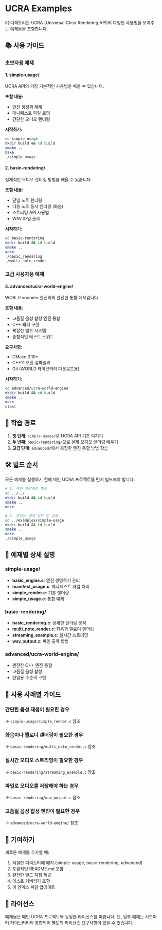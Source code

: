 # UCRA Examples

이 디렉토리는 UCRA (Universal Choir Rendering API)의 다양한 사용법을 보여주는 예제들을 포함합니다.

## 📚 사용 가이드

### 초보자용 예제

#### 1. simple-usage/
UCRA API의 가장 기본적인 사용법을 배울 수 있습니다.

**포함 내용:**
- 엔진 생성과 해제
- 매니페스트 파일 로딩
- 간단한 오디오 렌더링

**시작하기:**
```bash
cd simple-usage
mkdir build && cd build
cmake ..
make
./simple_usage
```

#### 2. basic-rendering/
실제적인 오디오 렌더링 방법을 배울 수 있습니다.

**포함 내용:**
- 단일 노트 렌더링
- 다중 노트 동시 렌더링 (화음)
- 스트리밍 API 사용법
- WAV 파일 출력

**시작하기:**
```bash
cd basic-rendering
mkdir build && cd build
cmake ..
make
./basic_rendering
./multi_note_render
```

### 고급 사용자용 예제

#### 3. advanced/ucra-world-engine/
WORLD vocoder 엔진과의 완전한 통합 예제입니다.

**포함 내용:**
- 고품질 음성 합성 엔진 통합
- C++ 래퍼 구현
- 복잡한 빌드 시스템
- 종합적인 테스트 스위트

**요구사항:**
- CMake 3.10+
- C++11 호환 컴파일러
- Git (WORLD 라이브러리 다운로드용)

**시작하기:**
```bash
cd advanced/ucra-world-engine
mkdir build && cd build
cmake ..
make
ctest
```

## 🎯 학습 경로

1. **첫 단계**: `simple-usage/`로 UCRA API 기초 익히기
2. **두 번째**: `basic-rendering/`으로 실제 오디오 렌더링 배우기
3. **고급 단계**: `advanced/`에서 복잡한 엔진 통합 방법 학습

## 🛠️ 빌드 순서

모든 예제를 실행하기 전에 메인 UCRA 프로젝트를 먼저 빌드해야 합니다:

```bash
# 1. 메인 프로젝트 빌드
cd ../../
mkdir build && cd build
cmake ..
make

# 2. 원하는 예제 빌드 및 실행
cd ../examples/simple-usage
mkdir build && cd build
cmake ..
make
./simple_usage
```

## 📖 예제별 상세 설명

### simple-usage/
- **basic_engine.c**: 엔진 생명주기 관리
- **manifest_usage.c**: 매니페스트 파일 처리
- **simple_render.c**: 기본 렌더링
- **simple_usage.c**: 통합 예제

### basic-rendering/
- **basic_rendering.c**: 상세한 렌더링 분석
- **multi_note_render.c**: 화음과 멜로디 렌더링
- **streaming_example.c**: 실시간 스트리밍
- **wav_output.c**: 파일 출력 방법

### advanced/ucra-world-engine/
- 완전한 C++ 엔진 통합
- 고품질 음성 합성
- 산업용 수준의 구현

## 🎵 사용 사례별 가이드

### 간단한 음성 재생이 필요한 경우
→ `simple-usage/simple_render.c` 참조

### 화음이나 멜로디 렌더링이 필요한 경우
→ `basic-rendering/multi_note_render.c` 참조

### 실시간 오디오 스트리밍이 필요한 경우
→ `basic-rendering/streaming_example.c` 참조

### 파일로 오디오를 저장해야 하는 경우
→ `basic-rendering/wav_output.c` 참조

### 고품질 음성 합성 엔진이 필요한 경우
→ `advanced/ucra-world-engine/` 참조

## 🤝 기여하기

새로운 예제를 추가할 때:

1. 적절한 디렉토리에 배치 (simple-usage, basic-rendering, advanced)
2. 포괄적인 README.md 포함
3. 완전한 빌드 지침 제공
4. 테스트 커버리지 포함
5. 이 인덱스 파일 업데이트

## 📄 라이선스

예제들은 메인 UCRA 프로젝트와 동일한 라이선스를 따릅니다. 단, 일부 예제는 서드파티 라이브러리와 통합되어 별도의 라이선스 요구사항이 있을 수 있습니다.
